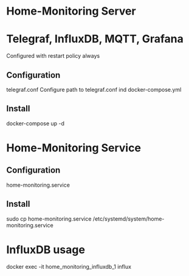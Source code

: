 # Home-Monitoring Server

# Telegraf, InfluxDB, MQTT, Grafana
Configured with restart policy always

## Configuration 
telegraf.conf
Configure path to telegraf.conf ind docker-compose.yml

## Install
docker-compose up -d


# Home-Monitoring Service

## Configuration 
home-monitoring.service

## Install 
sudo cp home-monitoring.service /etc/systemd/system/home-monitoring.service


# InfluxDB usage
docker exec -it home_monitoring_influxdb_1 influx